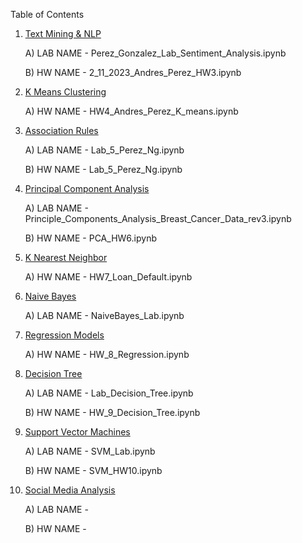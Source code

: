 Table of Contents 

1)   [Text Mining & NLP](https://github.com/Titas23/IS-170-Machine-Learning/tree/2.-Text-Mining-%26-NLP)

      A) LAB NAME - Perez_Gonzalez_Lab_Sentiment_Analysis.ipynb
                
      B) HW NAME - 2_11_2023_Andres_Perez_HW3.ipynb
              
2)	[K Means Clustering](https://github.com/Titas23/IS-170-Machine-Learning/tree/3.-K-Means-Clustering)

      A) HW NAME - HW4_Andres_Perez_K_means.ipynb
  
3)	[Association Rules](https://github.com/Titas23/IS-170-Machine-Learning/tree/4.-Association-Rules)

      A) LAB NAME - Lab_5_Perez_Ng.ipynb

      B) HW NAME - Lab_5_Perez_Ng.ipynb

4)	[Principal Component Analysis](https://github.com/Titas23/IS-170-Machine-Learning/tree/5.-Principal-Component-Analysis)

      A) LAB NAME - Principle_Components_Analysis_Breast_Cancer_Data_rev3.ipynb

      B) HW NAME - PCA_HW6.ipynb
  
5)	[K Nearest Neighbor](https://github.com/Titas23/IS-170-Machine-Learning/tree/6.-K-Nearest-Neighbors)

     A) HW NAME - HW7_Loan_Default.ipynb
  
6)    [Naive Bayes](https://github.com/Titas23/IS-170-Machine-Learning/tree/7.-Naive-Bayes)

       A) LAB NAME - NaiveBayes_Lab.ipynb
  
7)   [Regression Models](https://github.com/Titas23/IS-170-Machine-Learning/tree/8.-Regression-Models)

     A) HW NAME - HW_8_Regression.ipynb
  
8)   [Decision Tree](https://github.com/Titas23/IS-170-Machine-Learning/tree/9.-Decision-Tree)

      A) LAB NAME - Lab_Decision_Tree.ipynb

      B) HW NAME - HW_9_Decision_Tree.ipynb
      
 9)   [Support Vector Machines](https://github.com/Titas23/IS-170-Machine-Learning/tree/10.-Support-Vector-Machines)

      A) LAB NAME - SVM_Lab.ipynb

      B) HW NAME - SVM_HW10.ipynb

 10)  [Social Media Analysis](https://github.com/Titas23/IS-170-Machine-Learning/tree/11.-Social-Media-Analysis)

      A) LAB NAME - 

      B) HW NAME - 
